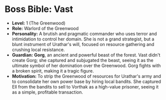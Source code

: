 # Boss Bible: Vast

-   **Level:** 1 (The Greenwood)
-   **Role:** Warlord of the Greenwood
-   **Personality:** A brutish and pragmatic commander who uses terror and intimidation to control her domain. She is not a grand strategist, but a blunt instrument of Urathar's will, focused on resource gathering and crushing local resistance.
-   **Guardian:** **Gorg**, an ancient and powerful beast of the forest. Vast didn't create Gorg; she captured and subjugated the beast, seeing it as the ultimate symbol of her domination over the Greenwood. Gorg fights with a broken spirit, making it a tragic figure.
-   **Motivation:** To strip the Greenwood of resources for Urathar's army and to consolidate her own power base by hiring local bandits. She captured Ell from the bandits to sell to Vorthak as a high-value prisoner, seeing it as a simple, profitable transaction.
